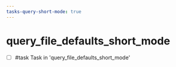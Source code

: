 ```yaml
---
tasks-query-short-mode: true
---
```


# query_file_defaults_short_mode

- [ ] #task Task in 'query_file_defaults_short_mode'
